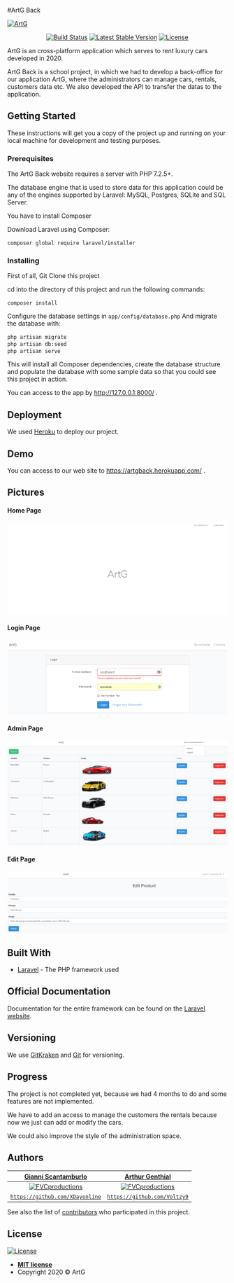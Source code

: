 #ArtG Back

<a style="justify-content: center" href="https://artgback.herokuapp.com/"><img src="https://upload.wikimedia.org/wikipedia/commons/thumb/6/65/Circle-icons-car.svg/100px-Circle-icons-car.svg.png" title="ArtG" alt="ArtG"></a>

<p align="center">
<a href="https://artgback.herokuapp.com/"><img src="https://travis-ci.org/laravel/framework.svg" alt="Build Status"></a>
<a href="https://artgback.herokuapp.com/"><img src="https://img.shields.io/badge/stable-v1-blue" alt="Latest Stable Version"></a>
<a href="https://artgback.herokuapp.com/"><img src="https://poser.pugx.org/laravel/framework/license.svg" alt="License"></a>
</p>

ArtG is an cross-platform application which serves to rent luxury cars developed in 2020.

ArtG Back is a school project, in which we had to develop a back-office for our application ArtG, where the administrators can manage cars, rentals, customers data etc. We also developed the API to transfer the datas to the application. 

## Getting Started

These instructions will get you a copy of the project up and running on your local machine for development and testing purposes.

### Prerequisites

The ArtG Back website requires a server with PHP 7.2.5+.

The database engine that is used to store data for this application could be any of the engines supported by Laravel: MySQL, Postgres, SQLite and SQL Server.

You have to install Composer

Download Laravel using Composer:

```
composer global require laravel/installer
```

### Installing

First of all, Git Clone this project

cd into the directory of this project and run the following commands:
```
composer install
```
Configure the database settings in `app/config/database.php`
And migrate the database with:
```
php artisan migrate
php artisan db:seed
php artisan serve
```
This will install all Composer dependencies, create the database structure and populate the database with some sample data so that you could see this project in action.

You can access to the app by http://127.0.0.1:8000/ .

## Deployment

We used [Heroku](https://www.heroku.com/) to deploy our project.

## Demo

You can access to our web site to https://artgback.herokuapp.com/ .

## Pictures

#### Home Page
![picture](pictures/home.png)
#### Login Page
![picture](pictures/login.png)
#### Admin Page
![picture](pictures/admin.png)
#### Edit Page
![picture](pictures/edit.png)

## Built With

* [Laravel](https://laravel.com/) - The PHP framework used


## Official Documentation

Documentation for the entire framework can be found on the [Laravel website](http://laravel.com/docs).

## Versioning

We use [GitKraken](https://www.gitkraken.com/b) and [Git](https://git-scm.com/) for versioning.

## Progress

The project is not completed yet, because we had 4 months to do and some features are not implemented.

We have to add an access to manage the customers the rentals because now we just can add or modify the cars.

We could also improve the style of the administration space.

## Authors

| <a href="https://github.com/XDayonline" target="_blank">**Gianni Scantamburlo**</a> | <a href="https://github.com/Voltzy9" target="_blank">**Arthur Genthial**</a> |
| :---: |:---:|
| [![FVCproductions](https://avatars0.githubusercontent.com/u/32893447?&s=200)](https://github.com/XDayonline)    |[![FVCproductions](https://avatars1.githubusercontent.com/u/32739409?&s=200)](https://github.com/Voltzy9) | [![FVCproductions](https://avatars1.githubusercontent.com/u/4284691?v=3&s=200)](http://fvcproductions.com)  |
| <a href="http://github.com/fvcproductions" target="_blank">`https://github.com/XDayonline`</a> | <a href="http://github.com/fvcproductions" target="_blank">`https://github.com/Voltzy9`</a> 

See also the list of [contributors](https://github.com/your/project/contributors) who participated in this project.

## License

[![License](http://img.shields.io/:license-mit-blue.svg?style=flat-square)](http://badges.mit-license.org)

- **[MIT license](http://opensource.org/licenses/mit-license.php)**
- Copyright 2020 © ArtG
